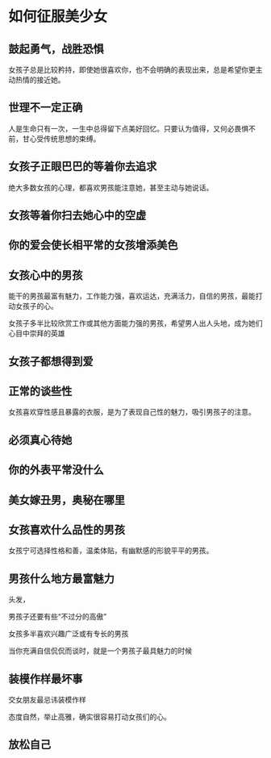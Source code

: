 # 如何征服美少女



## 鼓起勇气，战胜恐惧

女孩子总是比较矜持，即使她很喜欢你，也不会明确的表现出来，总是希望你更主动热情的接近她。



## 世理不一定正确

人是生命只有一次，一生中总得留下点美好回忆。只要认为值得，又何必畏惧不前，甘心受传统思想的束缚。

## 女孩子正眼巴巴的等着你去追求

绝大多数女孩的心理，都喜欢男孩能注意她，甚至主动与她说话。

## 女孩等着你扫去她心中的空虚



## 你的爱会使长相平常的女孩增添美色



## 女孩心中的男孩

能干的男孩最富有魅力，工作能力强，喜欢运达，充满活力，自信的男孩，最能打动女孩子的心。

女孩子多半比较欣赏工作或其他方面能力强的男孩，希望男人出人头地，成为她们心目中崇拜的英雄

## 女孩子都想得到爱



## 正常的谈些性

女孩喜欢穿性感且暴露的衣服，是为了表现自己性的魅力，吸引男孩子的注意。

## 必须真心待她



## 你的外表平常没什么



## 美女嫁丑男，奥秘在哪里



## 女孩喜欢什么品性的男孩

女孩宁可选择性格和善，温柔体贴，有幽默感的形貌平平的男孩。



## 男孩什么地方最富魅力

头发， 

男孩子还要有些“不过分的高傲”

女孩多半喜欢兴趣广泛或有专长的男孩

当你充满自信侃侃而谈时，就是一个男孩子最具魅力的时候

## 装模作样最坏事

交女朋友最忌讳装模作样

态度自然，举止高雅，确实很容易打动女孩们的心。

## 放松自己

